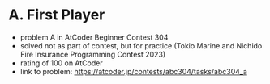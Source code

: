 # A. First Player

* problem A in AtCoder Beginner Contest 304
* solved not as part of contest, but for practice (Tokio Marine and Nichido Fire Insurance Programming Contest 2023)
* rating of 100 on AtCoder
* link to problem: https://atcoder.jp/contests/abc304/tasks/abc304_a